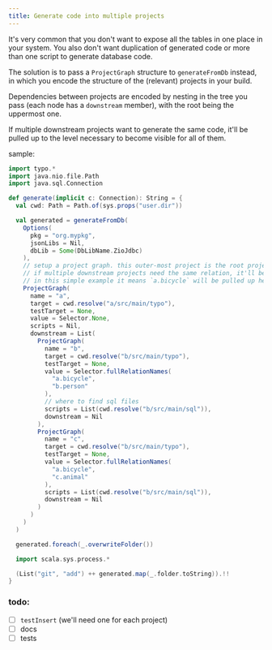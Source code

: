 ```yaml
---
title: Generate code into multiple projects
---
```


It's very common that you don't want to expose all the tables in one place in your system. 
You also don't want duplication of generated code or more than one script to generate database code. 

The solution is to pass a `ProjectGraph` structure to `generateFromDb` instead, 
in which you encode the structure of the (relevant) projects in your build.

Dependencies between projects are encoded by nesting in the tree you pass (each node has a `downstream` member), 
with the root being the uppermost one. 

If multiple downstream projects want to generate the same code, it'll be pulled up to the level necessary to become visible for all of them.

sample:
```scala mdoc:silent
import typo.*
import java.nio.file.Path
import java.sql.Connection

def generate(implicit c: Connection): String = {
  val cwd: Path = Path.of(sys.props("user.dir"))

  val generated = generateFromDb(
    Options(
      pkg = "org.mypkg",
      jsonLibs = Nil,
      dbLib = Some(DbLibName.ZioJdbc)
    ),
    // setup a project graph. this outer-most project is the root project.
    // if multiple downstream projects need the same relation, it'll be pulled up until it's visible for all.
    // in this simple example it means `a.bicycle` will be pulled up here
    ProjectGraph(
      name = "a",
      target = cwd.resolve("a/src/main/typo"),
      testTarget = None,
      value = Selector.None,
      scripts = Nil,
      downstream = List(
        ProjectGraph(
          name = "b",
          target = cwd.resolve("b/src/main/typo"),
          testTarget = None,
          value = Selector.fullRelationNames(
            "a.bicycle",
            "b.person"
          ),
          // where to find sql files
          scripts = List(cwd.resolve("b/src/main/sql")),
          downstream = Nil
        ),
        ProjectGraph(
          name = "c",
          target = cwd.resolve("b/src/main/typo"),
          testTarget = None,
          value = Selector.fullRelationNames(
            "a.bicycle",
            "c.animal"
          ),
          scripts = List(cwd.resolve("b/src/main/sql")),
          downstream = Nil
        )
      )
    )
  )

  generated.foreach(_.overwriteFolder())

  import scala.sys.process.*

  (List("git", "add") ++ generated.map(_.folder.toString)).!!
}
```

### todo:

- [ ] `testInsert` (we'll need one for each project)
- [ ] docs
- [ ] tests